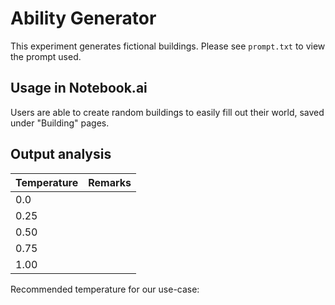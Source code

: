 # Ability Generator

This experiment generates fictional buildings. Please see `prompt.txt` to view the prompt used.

## Usage in Notebook.ai

Users are able to create random buildings to easily fill out their world, saved under "Building" pages.

## Output analysis

| Temperature | Remarks |
|-------------|---------|
| 0.0         |  |
| 0.25        |  |
| 0.50        |  |
| 0.75        |  |
| 1.00        |  |

Recommended temperature for our use-case: 